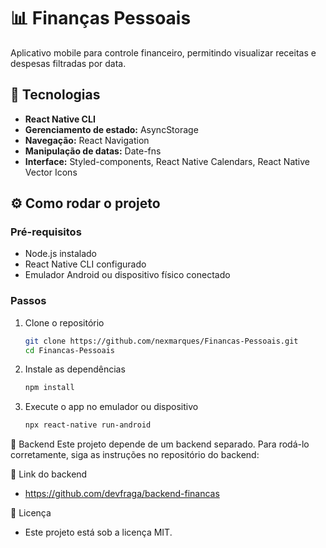 # 📊 Finanças Pessoais  

Aplicativo mobile para controle financeiro, permitindo visualizar receitas e despesas filtradas por data.  

## 🚀 Tecnologias  

- **React Native CLI**  
- **Gerenciamento de estado:** AsyncStorage  
- **Navegação:** React Navigation  
- **Manipulação de datas:** Date-fns  
- **Interface:** Styled-components, React Native Calendars, React Native Vector Icons  

## ⚙️ Como rodar o projeto  

### Pré-requisitos  
- Node.js instalado  
- React Native CLI configurado  
- Emulador Android ou dispositivo físico conectado  

### Passos  

1. Clone o repositório  
   ```bash
   git clone https://github.com/nexmarques/Financas-Pessoais.git
   cd Financas-Pessoais
   ```

2. Instale as dependências
   ```bash
   npm install
   ```

3. Execute o app no emulador ou dispositivo
   ```bash
   npx react-native run-android
   ```

🔗 Backend
Este projeto depende de um backend separado. Para rodá-lo corretamente, siga as instruções no repositório do backend:

🔗 Link do backend
- https://github.com/devfraga/backend-financas


📄 Licença
- Este projeto está sob a licença MIT.
